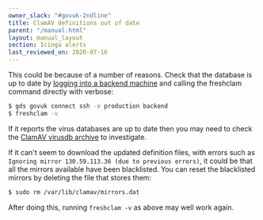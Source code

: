 ```yaml
---
owner_slack: "#govuk-2ndline"
title: ClamAV definitions out of date
parent: "/manual.html"
layout: manual_layout
section: Icinga alerts
last_reviewed_on: 2020-07-16
---
```


This could be because of a number of reasons. Check that the database is up to
date by [logging into a backend machine][] and calling the freshclam command directly with verbose:

```bash
$ gds govuk connect ssh -e production backend
$ freshclam -v
```

If it reports the virus databases are up to date then you may need to check the
[ClamAV virusdb archive][clamav-virusdb-archive] to investigate.

If it can't seem to download the updated definition files, with errors such as
`Ignoring mirror 130.59.113.36 (due to previous errors)`, it could be that all
the mirrors available have been blacklisted. You can reset the blacklisted
mirrors by deleting the file that stores them:

```bash
$ sudo rm /var/lib/clamav/mirrors.dat
```

After doing this, running `freshclam -v` as above may well work again.

[logging into a backend machine]: /manual/howto-ssh-to-machines.html
[clamav-virusdb-archive]: http://lists.clamav.net/pipermail/clamav-virusdb/
